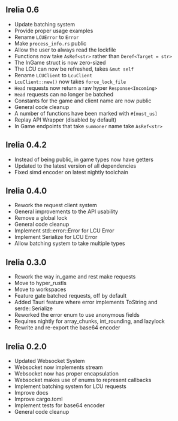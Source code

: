 ## Irelia 0.6
- Update batching system
- Provide proper usage examples
- Rename `LCUError` to `Error`
- Make `process_info.rs` public
- Allow the user to always read the lockfile
- Functions now take `AsRef<str>` rather than `Deref<Target = str>`
- The InGame struct is now zero-sized
- The LCU can now be refreshed, takes `&mut self`
- Rename `LCUClient` to `LcuClient`
- `LcuClient::new()` now takes `force_lock_file`
- `Head` requests now return a raw hyper `Response<Incoming>`
- `Head` requests can no longer be batched
- Constants for the game and client name are now public
- General code cleanup
- A number of functions have been marked with `#[must_us]`
- Replay API Wrapper (disabled by default)
- In Game endpoints that take `summoner` name take `AsRef<str>`

## Irelia 0.4.2
- Instead of being public, in game types now have getters
- Updated to the latest version of all dependencies
- Fixed simd encoder on latest nightly toolchain

## Irelia 0.4.0
- Rework the request client system
- General improvements to the API usability
- Remove a global lock
- General code cleanup
- Implement std::error::Error for LCU Error
- Implement Serialize for LCU Error
- Allow batching system to take multiple types

## Irelia 0.3.0

- Rework the way in_game and rest make requests
- Move to hyper_rustls
- Move to workspaces
- Feature gate batched requests, off by default
- Added Tauri feature where error implements ToString and serde::Serialize
- Reworked the error enum to use anonymous fields
- Requires nightly for array_chunks, int_rounding, and lazylock
- Rewrite and re-export the base64 encoder

## Irelia 0.2.0

- Updated Websocket System
- Websocket now implements stream
- Websocket now has proper encapsulation
- Websocket makes use of enums to represent callbacks
- Implement batching system for LCU requests
- Improve docs
- Improve cargo.toml
- Implement tests for base64 encoder
- General code cleanup